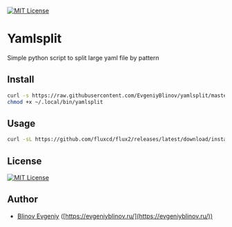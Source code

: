 [![MIT License][license-image]][license-url]

# Yamlsplit
Simple python script to split large yaml file by pattern

## Install

```sh
curl -s https://raw.githubusercontent.com/EvgeniyBlinov/yamlsplit/master/yamlsplit -o ~/.local/bin/yamlsplit
chmod +x ~/.local/bin/yamlsplit

```

## Usage

```sh
curl -sL https://github.com/fluxcd/flux2/releases/latest/download/install.yaml | env APP_OUT=./out yamlsplit
```

## License

[![MIT License][license-image]][license-url]

## Author

- [Blinov Evgeniy](mailto:evgeniy_blinov@mail.ru) ([https://evgeniyblinov.ru/](https://evgeniyblinov.ru/))

[license-image]: http://img.shields.io/badge/license-MIT-blue.svg?style=flat
[license-url]: LICENSE
